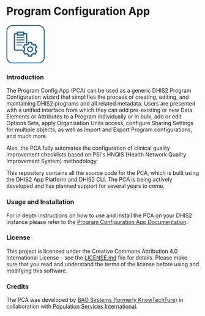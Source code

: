 # Program Configuration App

<img src="https://github.com/psi-org/Program-Config-App/blob/main/src/images/PCA-logo.png" width="100px" alt="PCA Logo">

### Introduction
The Program Config App (PCA) can be used as a generic DHIS2 Program Configuration wizard that simplifies the process of creating, editing, and maintaining DHIS2 programs and all related metadata. Users are presented with a unified interface from which they can add pre-existing or new Data Elements or Attributes to a Program individually or in bulk, add or edit Options Sets, apply Organisation Units access, configure Sharing Settings for multiple objects, as well as Import and Export Program configurations, and much more.

Also, the PCA fully automates the configuration of clinical quality improvement checklists based on PSI's HNQIS (Health Network Quality Improvement System) methodology.

This repository contains all the source code for the PCA, which is built using the DHIS2 App Platform and DHIS2 CLI. The PCA is being actively developed and has planned support for several years to come.

### Usage and Installation

For in depth instructions on how to use and install the PCA on your DHIS2 instance please refer to the [Program Configuration App Documentation](https://psi.atlassian.net/wiki/spaces/PCA/overview).

### License

This project is licensed under the Creative Commons Attribution 4.0 International License - see the [LICENSE.md](LICENSE.md) file for details. Please make sure that you read and understand the terms of the license before using and modifying this software.

### Credits

The PCA was developed by [BAO Systems (formerly KnowTechTure)](https://baosystems.com/) in collaboration with [Population Services International](https://www.psi.org/).
